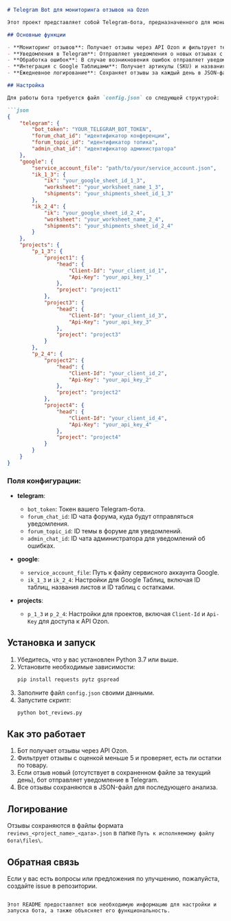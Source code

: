 ```markdown
# Telegram Bot для мониторинга отзывов на Ozon

Этот проект представляет собой Telegram-бота, предназначенного для мониторинга и уведомления о новых отзывах на маркетплейсе Ozon. Бот проверяет отзывы с оценкой меньше 5 и отправляет уведомления в указанную тему Telegram-форума. В случае ошибок бот также отправляет уведомления в чат администратора.

## Основные функции

- **Мониторинг отзывов**: Получает отзывы через API Ozon и фильтрует те, у которых оценка меньше 5.
- **Уведомления в Telegram**: Отправляет уведомления о новых отзывах с низкой оценкой в указанную тему форума Telegram.
- **Обработка ошибок**: В случае возникновения ошибок отправляет уведомления в чат администратора.
- **Интеграция с Google Таблицами**: Получает артикулы (SKU) и названия товаров из Google Таблиц для удобства идентификации отзывов.
- **Ежедневное логирование**: Сохраняет отзывы за каждый день в JSON-файлы для последующего анализа.

## Настройка

Для работы бота требуется файл `config.json` со следующей структурой:

```json
{
    "telegram": {
        "bot_token": "YOUR_TELEGRAM_BOT_TOKEN",
        "forum_chat_id": "идентификатор конференции",
        "forum_topic_id": "идентификатор топика",
        "admin_chat_id": "идентификатор администратора"
    },
    "google": {
        "service_account_file": "path/to/your/service_account.json",
        "ik_1_3": {
            "ik": "your_google_sheet_id_1_3",
            "worksheet": "your_worksheet_name_1_3",
            "shipments": "your_shipments_sheet_id_1_3"
        },
        "ik_2_4": {
            "ik": "your_google_sheet_id_2_4",
            "worksheet": "your_worksheet_name_2_4",
            "shipments": "your_shipments_sheet_id_2_4"
        }
    },
    "projects": {
        "p_1_3": {
            "project1": {
                "head": {
                    "Client-Id": "your_client_id_1",
                    "Api-Key": "your_api_key_1"
                },
                "project": "project1"
            },
            "project3": {
                "head": {
                    "Client-Id": "your_client_id_3",
                    "Api-Key": "your_api_key_3"
                },
                "project": "project3"
            }
        },
        "p_2_4": {
            "project2": {
                "head": {
                    "Client-Id": "your_client_id_2",
                    "Api-Key": "your_api_key_2"
                },
                "project": "project2"
            },
            "project4": {
                "head": {
                    "Client-Id": "your_client_id_4",
                    "Api-Key": "your_api_key_4"
                },
                "project": "project4"
            }
        }
    }
}
```

### Поля конфигурации:
- **telegram**:
  - `bot_token`: Токен вашего Telegram-бота.
  - `forum_chat_id`: ID чата форума, куда будут отправляться уведомления.
  - `forum_topic_id`: ID темы в форуме для уведомлений.
  - `admin_chat_id`: ID чата администратора для уведомлений об ошибках.
  
- **google**:
  - `service_account_file`: Путь к файлу сервисного аккаунта Google.
  - `ik_1_3` и `ik_2_4`: Настройки для Google Таблиц, включая ID таблиц, названия листов и ID таблиц с остатками.

- **projects**:
  - `p_1_3` и `p_2_4`: Настройки для проектов, включая `Client-Id` и `Api-Key` для доступа к API Ozon.

## Установка и запуск

1. Убедитесь, что у вас установлен Python 3.7 или выше.
2. Установите необходимые зависимости:
   ```bash
   pip install requests pytz gspread
   ```
3. Заполните файл `config.json` своими данными.
4. Запустите скрипт:
   ```bash
   python bot_reviews.py
   ```

## Как это работает

1. Бот получает отзывы через API Ozon.
2. Фильтрует отзывы с оценкой меньше 5 и проверяет, есть ли остатки по товару.
3. Если отзыв новый (отсутствует в сохраненном файле за текущий день), бот отправляет уведомление в Telegram.
4. Все отзывы сохраняются в JSON-файл для последующего анализа.

## Логирование

Отзывы сохраняются в файлы формата `reviews_<project_name>_<дата>.json` в папке `Путь к исполняемому файлу бота\files\`.

## Обратная связь

Если у вас есть вопросы или предложения по улучшению, пожалуйста, создайте issue в репозитории.

```

Этот README предоставляет всю необходимую информацию для настройки и запуска бота, а также объясняет его функциональность.
